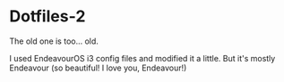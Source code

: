 # Dotfiles-2
The old one is too... old.

I used EndeavourOS i3 config files and modified it a little. But it's mostly Endeavour (so beautiful! I love you, Endeavour!) 
